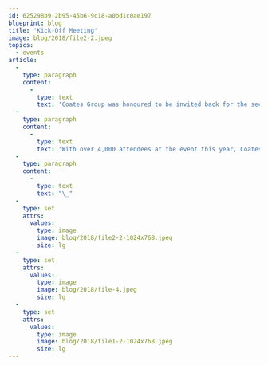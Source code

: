 ```yaml
---
id: 625298b9-2b95-45b6-9c18-a0bd1c0ae197
blueprint: blog
title: 'Kick-Off Meeting'
image: blog/2018/file2-2.jpeg
topics:
  - events
article:
  -
    type: paragraph
    content:
      -
        type: text
        text: 'Coates Group was honoured to be invited back for the second year in a row to showcase our products at the Kick-Off Meeting, the annual McDonald’s Japan Conference. We exhibited our Digital Drive Thru solution which includes our Digital Menu boards, Digital Community board and Crew Facing System.'
  -
    type: paragraph
    content:
      -
        type: text
        text: 'With over 4,000 attendees at the event this year, Coates had a great opportunity to learn more about the McDonald’s Japan business and the future of digital signage for McDonald’s Japan.'
  -
    type: paragraph
    content:
      -
        type: text
        text: "\_"
  -
    type: set
    attrs:
      values:
        type: image
        image: blog/2018/file2-2-1024x768.jpeg
        size: lg
  -
    type: set
    attrs:
      values:
        type: image
        image: blog/2018/file-4.jpeg
        size: lg
  -
    type: set
    attrs:
      values:
        type: image
        image: blog/2018/file1-2-1024x768.jpeg
        size: lg
---
```

